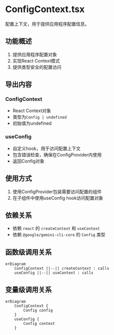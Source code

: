 # ConfigContext.tsx

配置上下文，用于提供应用程序配置信息。

## 功能概述

1. 提供应用程序配置对象
2. 实现React Context模式
3. 提供类型安全的配置访问

## 导出内容

### ConfigContext
- React Context对象
- 类型为`Config | undefined`
- 初始值为undefined

### useConfig
- 自定义hook，用于访问配置上下文
- 包含错误检查，确保在ConfigProvider内使用
- 返回Config对象

## 使用方式

1. 使用ConfigProvider包装需要访问配置的组件
2. 在子组件中使用useConfig hook访问配置对象

## 依赖关系

- 依赖 `react` 的 `createContext` 和 `useContext`
- 依赖 `@google/gemini-cli-core` 的 `Config` 类型

## 函数级调用关系

```mermaid
erDiagram
    ConfigContext ||--|| createContext : calls
    useConfig ||--|| useContext : calls
```

## 变量级调用关系

```mermaid
erDiagram
    ConfigContext {
        Config config
    }
    useConfig {
        Config context
    }
```